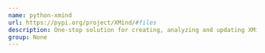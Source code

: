 ```yaml
---
name: python-xmind
url: https://pypi.org/project/XMind/#files
description: One-stop solution for creating, analyzing and updating XMind mind maps.
group: None
---
```

